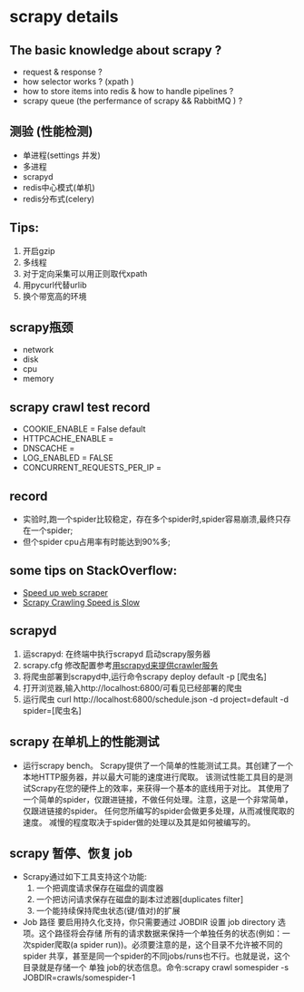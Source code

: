 scrapy details
====================
## The basic knowledge about scrapy ?
  * request & response ?
  * how selector works ? (xpath )
  * how to store items into redis & how to handle pipelines ?
  * scrapy queue (the perfermance of scrapy && RabbitMQ ) ?

## 测验 (性能检测)
* 单进程(settings 并发) 
* 多进程
* scrapyd
* redis中心模式(单机)
* redis分布式(celery)

## Tips:
 1. 开启gzip
 2. 多线程
 3. 对于定向采集可以用正则取代xpath
 4. 用pycurl代替urlib
 5. 换个带宽高的环境

## scrapy瓶颈
 * network 
 * disk
 * cpu
 * memory
 
## scrapy crawl test record 
 * COOKIE_ENABLE = False  default
 * HTTPCACHE_ENABLE = 
 * DNSCACHE = 
 * LOG_ENABLED = FALSE 
 * CONCURRENT_REQUESTS_PER_IP = 

## record
 * 实验时,跑一个spider比较稳定，存在多个spider时,spider容易崩溃,最终只存在一个spider;
 * 但个spider cpu占用率有时能达到90%多;
 


## some tips on StackOverflow:
 * [Speed up web scraper](http://stackoverflow.com/questions/17029752/speed-up-web-scraper)
 * [Scrapy Crawling Speed is Slow](http://stackoverflow.com/questions/13505194/scrapy-crawling-speed-is-slow-60-pages-min#comment18491083_13505194)
 

## scrapyd
 1. 运scrapyd: 在终端中执行scrapyd 启动scrapy服务器
 2. scrapy.cfg 修改配置参考[用scrapyd来提供crawler服务](http://tchen.me/posts/2013-06-10-use-scrapyd-to-serve-scrapy-projects.html)
 3. 将爬虫部署到scrapyd中,运行命令scrapy deploy default -p [爬虫名]
 4. 打开浏览器,输入http://localhost:6800/可看见已经部署的爬虫
 5. 运行爬虫 curl http://localhost:6800/schedule.json -d project=default -d spider=[爬虫名]

## scrapy 在单机上的性能测试
  *  运行scrapy bench。 Scrapy提供了一个简单的性能测试工具。其创建了一个本地HTTP服务器，并以最大可能的速度进行爬取。 该测试性能工具目的是测试Scrapy在您的硬件上的效率，来获得一个基本的底线用于对比。 其使用了一个简单的spider，仅跟进链接，不做任何处理。注意，这是一个非常简单，仅跟进链接的spider。 任何您所编写的spider会做更多处理，从而减慢爬取的速度。 减慢的程度取决于spider做的处理以及其是如何被编写的。
 
## scrapy 暂停、恢复 job
 * Scrapy通过如下工具支持这个功能:
      1. 一个把调度请求保存在磁盘的调度器
      2. 一个把访问请求保存在磁盘的副本过滤器[duplicates filter]
      3. 一个能持续保持爬虫状态(键/值对)的扩展
 * Job 路径 要启用持久化支持，你只需要通过 JOBDIR 设置 job directory 选项。这个路径将会存储 所有的请求数据来保持一个单独任务的状态(例如：一次spider爬取(a spider run))。必须要注意的是，这个目录不允许被不同的spider 共享，甚至是同一个spider的不同jobs/runs也不行。也就是说，这个目录就是存储一个 单独 job的状态信息。命令:scrapy crawl somespider -s JOBDIR=crawls/somespider-1
